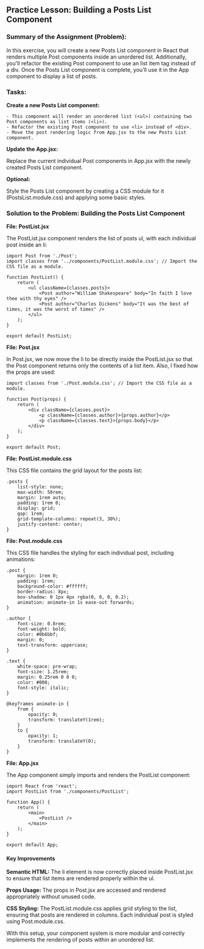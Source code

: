 ## Practice Lesson: Building a Posts List Component

### Summary of the Assignment (Problem):

In this exercise, you will create a new Posts List component in React that renders multiple Post components inside an unordered list. Additionally, you'll refactor the existing Post component to use an list item tag instead of a div. Once the Posts List component is complete, you’ll use it in the App component to display a list of posts.

### Tasks:

**Create a new Posts List component:**

```
- This component will render an unordered list (<ul>) containing two Post components as list items (<li>).
- Refactor the existing Post component to use <li> instead of <div>.
- Move the post rendering logic from App.jsx to the new Posts List component.
```

**Update the App.jsx:**

Replace the current individual Post components in App.jsx with the newly created Posts List component.

**Optional:**

Style the Posts List component by creating a CSS module for it (PostsList.module.css) and applying some basic styles.

### Solution to the Problem: Building the Posts List Component

**File: PostList.jsx**

The PostList.jsx component renders the list of posts ul, with each individual post inside an li:

```
import Post from './Post'; 
import classes from '../components/PostList.module.css'; // Import the CSS file as a module.

function PostList() {
    return (
        <ul className={classes.posts}>
            <Post author="William Shakespeare" body="In faith I love thee with thy eyes" />
            <Post author="Charles Dickens" body="It was the best of times, it was the worst of times" />
        </ul>
    );
}

export default PostList;
```

**File: Post.jsx**

In Post.jsx, we now move the li to be directly inside the PostList.jsx so that the Post component returns only the contents of a list item. Also, I fixed how the props are used:

```
import classes from './Post.module.css'; // Import the CSS file as a module.

function Post(props) {
    return (
        <div className={classes.post}>
            <p className={classes.author}>{props.author}</p>
            <p className={classes.text}>{props.body}</p>
        </div>
    );
}

export default Post;
```

**File: PostList.module.css**

This CSS file contains the grid layout for the posts list:

```
.posts {
    list-style: none;
    max-width: 50rem;
    margin: 1rem auto;
    padding: 1rem 0;
    display: grid;
    gap: 1rem;
    grid-template-columns: repeat(3, 30%);
    justify-content: center;
}
```

**File: Post.module.css**

This CSS file handles the styling for each individual post, including animations:

```
.post {
    margin: 1rem 0;
    padding: 1rem;
    background-color: #ffffff;
    border-radius: 8px;
    box-shadow: 0 1px 4px rgba(0, 0, 0, 0.2);
    animation: animate-in 1s ease-out forwards;
}

.author {
    font-size: 0.8rem;
    font-weight: bold;
    color: #0b6bbf;
    margin: 0;
    text-transform: uppercase;
}

.text {
    white-space: pre-wrap;
    font-size: 1.25rem;
    margin: 0.25rem 0 0 0;
    color: #000;
    font-style: italic;
}

@keyframes animate-in {
    from {
        opacity: 0;
        transform: translateY(1rem);
    }
    to {
        opacity: 1;
        transform: translateY(0);
    }
}
```

**File: App.jsx**

The App component simply imports and renders the PostList component:

```
import React from 'react';
import PostList from './components/PostList';

function App() {
    return (
        <main>
            <PostList />
        </main>
    );
}

export default App;
```

#### Key Improvements

**Semantic HTML:**
The li element is now correctly placed inside PostList.jsx to ensure that list items are rendered properly within the ul.

**Props Usage:**
The props in Post.jsx are accessed and rendered appropriately without unused code.

**CSS Styling:** 
The PostList.module.css applies grid styling to the list, ensuring that posts are rendered in columns. Each individual post is styled using Post.module.css.

With this setup, your component system is more modular and correctly implements the rendering of posts within an unordered list.